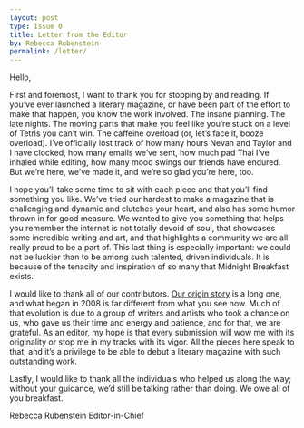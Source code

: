 ```yaml
---
layout: post
type: Issue 0
title: Letter from the Editor
by: Rebecca Rubenstein
permalink: /letter/
---
```


Hello,

First and foremost, I want to thank you for stopping by and reading. If you’ve ever launched a literary magazine, or have been part of the effort to make that happen, you know the work involved. The insane planning. The late nights. The moving parts that make you feel like you’re stuck on a level of Tetris you can’t win. The caffeine overload (or, let’s face it, booze overload). I’ve officially lost track of how many hours Nevan and Taylor and I have clocked, how many emails we’ve sent, how much pad Thai I’ve inhaled while editing, how many mood swings our friends have endured. But we’re here, we’ve made it, and we’re so glad you’re here, too. 

I hope you’ll take some time to sit with each piece and that you’ll find something you like. We’ve tried our hardest to make a magazine that is challenging and dynamic and clutches your heart, and also has some humor thrown in for good measure. We wanted to give you something that helps you remember the internet is not totally devoid of soul, that showcases some incredible writing and art, and that highlights a community we are all really proud to be a part of. This last thing is especially important: we could not be luckier than to be among such talented, driven individuals. It is because of the tenacity and inspiration of so many that Midnight Breakfast exists.

I would like to thank all of our contributors. [Our origin story](/an-ongoing-conversation/) is a long one, and what began in 2008 is far different from what you see now. Much of that evolution is due to a group of writers and artists who took a chance on us, who gave us their time and energy and patience, and for that, we are grateful. As an editor, my hope is that every submission will wow me with its originality or stop me in my tracks with its vigor. All the pieces here speak to that, and it’s a privilege to be able to debut a literary magazine with such outstanding work.

Lastly, I would like to thank all the individuals who helped us along the way; without your guidance, we’d still be talking rather than doing. We owe all of you breakfast.

Rebecca Rubenstein
Editor-in-Chief